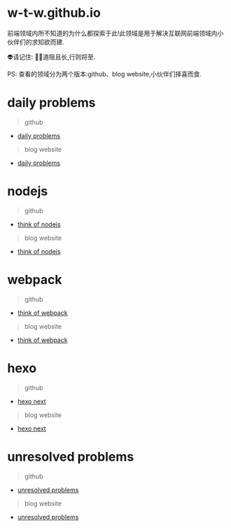 # w-t-w.github.io

前端领域内所不知道的为什么都探索于此!此领域是用于解决互联网前端领域内小伙伴们的求知欲而建.

👽请记住: 💪🏻道阻且长,行则将至.

PS: 查看的领域分为两个版本:github、blog website,小伙伴们择喜而食.

# daily problems

> github

- <a href='https://github.com/w-t-w/w-t-w.github.io/blob/main/source/_posts/2022-08-30-daily-problems.md' target='_blank'>daily problems</a>

> blog website

- <a href='https://white-than-wood.zone/2022/08/30/daily-problems/' target='_blank'>daily problems</a>

# nodejs

> github

- <a href='https://github.com/w-t-w/w-t-w.github.io/blob/main/source/_posts/2022-08-30-think-of-nodejs.md'>think of nodejs</a>

> blog website

- <a href='https://white-than-wood.zone/2022/08/30/think-of-nodejs/' target='_blank'>think of nodejs</a>

# webpack

> github

- <a href='https://github.com/w-t-w/w-t-w.github.io/blob/main/source/_posts/2022-08-30-think-of-webpack.md'>think of webpack</a>

> blog website

- <a href='https://white-than-wood.zone/2022/08/30/think-of-webpack/' target='_blank'>think of webpack</a>

# hexo

> github

- <a href='https://github.com/w-t-w/w-t-w.github.io/blob/main/source/_posts/2022-08-30-hexo-next.md'>hexo next</a>

> blog website

- <a href='https://white-than-wood.zone/2022/08/30/hexo-next/' target='_blank'>hexo next</a>

# unresolved problems

> github

- <a href='https://github.com/w-t-w/w-t-w.github.io/blob/main/source/_posts/2022-09-20-unresolved-problems.md' target='_blank'>unresolved problems</a>

> blog website

- <a href='https://white-than-wood.zone/2022/09/20/unresolved-problems/' target='_blank'>unresolved problems</a>
